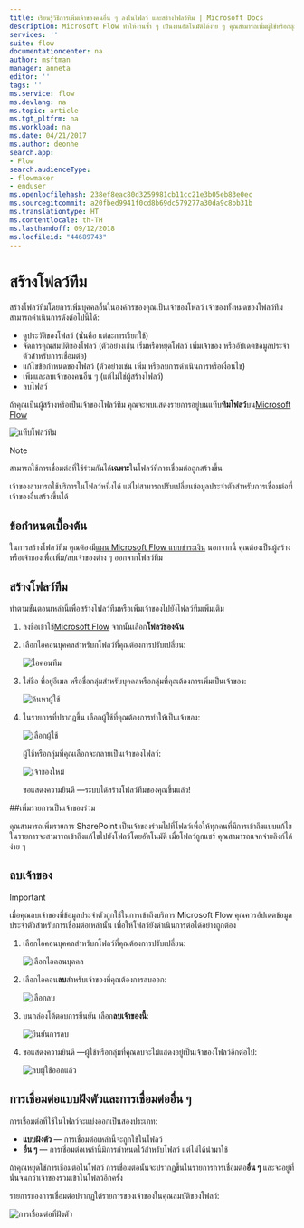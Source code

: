 ```yaml
---
title: เรียนรู้วิธีการเพิ่มเจ้าของคนอื่น ๆ ลงในโฟลว์ และสร้างโฟลว์ทีม | Microsoft Docs
description: Microsoft Flow ทำให้งานซ้ำ ๆ เป็นงานอัตโนมัติได้ง่าย ๆ คุณสามารถเพิ่มผู้ใช้หรือกลุ่มต่าง ๆ เพื่อเป็นเจ้าของและทำงานร่วมกับบุคคลเหล่านั้นเพื่อออกแบบและจัดการโฟลว์ได้
services: ''
suite: flow
documentationcenter: na
author: msftman
manager: anneta
editor: ''
tags: ''
ms.service: flow
ms.devlang: na
ms.topic: article
ms.tgt_pltfrm: na
ms.workload: na
ms.date: 04/21/2017
ms.author: deonhe
search.app:
- Flow
search.audienceType:
- flowmaker
- enduser
ms.openlocfilehash: 238ef8eac80d3259981cb11cc21e3b05eb83e0ec
ms.sourcegitcommit: a20fbed9941f0cd8b69dc579277a30da9c8bb31b
ms.translationtype: HT
ms.contentlocale: th-TH
ms.lasthandoff: 09/12/2018
ms.locfileid: "44689743"
---
```

# <a name="create-team-flows"></a>สร้างโฟลว์ทีม
สร้างโฟลว์ทีมโดยการเพิ่มบุคคลอื่นในองค์กรของคุณเป็นเจ้าของโฟลว์ เจ้าของทั้งหมดของโฟลว์ทีมสามารถดำเนินการดังต่อไปนี้ได้:

* ดูประวัติของโฟลว์ (นั่นคือ แต่ละการเรียกใช้)
* จัดการคุณสมบัติของโฟลว์ (ตัวอย่างเช่น เริ่มหรือหยุดโฟลว์ เพิ่มเจ้าของ หรืออัปเดตข้อมูลประจำตัวสำหรับการเชื่อมต่อ)
* แก้ไขข้อกำหนดของโฟลว์ (ตัวอย่างเช่น เพิ่ม หรือลบการดำเนินการหรือเงื่อนไข)
* เพิ่มและลบเจ้าของคนอื่น ๆ (แต่ไม่ใช่ผู้สร้างโฟลว์)
* ลบโฟลว์

ถ้าคุณเป็นผู้สร้างหรือเป็นเจ้าของโฟลว์ทีม คุณจะพบแสดงรายการอยู่บนแท็บ**ทีมโฟลว์**บน[Microsoft Flow](https://flow.microsoft.com)

![แท็บโฟลว์ทีม](./media/create-team-flows/addowner5.png)

> [!NOTE]
> สามารถใช้การเชื่อมต่อที่ใช้ร่วมกันได้**เฉพาะ**ในโฟลว์ที่การเชื่อมต่อถูกสร้างขึ้น
> 
> 

เจ้าของสามารถใช้บริการในโฟลว์หนึ่งได้ แต่ไม่สามารถปรับเปลี่ยนข้อมูลประจำตัวสำหรับการเชื่อมต่อที่เจ้าของอื่นสร้างขึ้นได้

## <a name="prerequisites"></a>ข้อกำหนดเบื้องต้น
ในการสร้างโฟลว์ทีม คุณต้องมี[แผน Microsoft Flow แบบชำระเงิน](https://flow.microsoft.com/pricing/) นอกจากนี้ คุณต้องเป็นผู้สร้างหรือเจ้าของเพื่อเพิ่ม/ลบเจ้าของต่าง ๆ ออกจากโฟลว์ทีม

## <a name="create-a-team-flow"></a>สร้างโฟลว์ทีม
ทำตามขั้นตอนเหล่านี้เพื่อสร้างโฟลว์ทีมหรือเพิ่มเจ้าของไปยังโฟลว์ทีมเพิ่มเติม

1. ลงชื่อเข้าใช้[Microsoft Flow](https://flow.microsoft.com) จากนั้นเลือก**โฟลว์ของฉัน**
2. เลือกไอคอนบุคคลสำหรับกโฟลว์ที่คุณต้องการปรับเปลี่ยน:
   
    ![ไอคอนทีม](./media/create-team-flows/addowner1.png)
3. ใส่ชื่อ ที่อยู่อีเมล หรือชื่อกลุ่มสำหรับบุคคลหรือกลุ่มที่คุณต้องการเพิ่มเป็นเจ้าของ:
   
    ![ค้นหาผู้ใช้](./media/create-team-flows/addowner2.png)
4. ในรายการที่ปรากฏขึ้น เลือกผู้ใช้ที่คุณต้องการทำให้เป็นเจ้าของ:
   
    ![เลือกผู้ใช้](./media/create-team-flows/addowner3.png)
   
     ผู้ใช้หรือกลุ่มที่คุณเลือกจะกลายเป็นเจ้าของโฟลว์:
   
    ![เจ้าของใหม่](./media/create-team-flows/addowner4.png)
   
     ขอแสดงความยินดี &mdash;ระบบได้สร้างโฟลว์ทีมของคุณขึ้นแล้ว!

##<a name="add-a-list-as-a-co-owner"></a>เพิ่มรายการเป็นเจ้าของร่วม

คุณสามารถเพิ่มรายการ SharePoint เป็นเจ้าของร่วมไปที่โฟลว์เพื่อให้ทุกคนที่มีการเข้าถึงแบบแก้ไขในรายการจะสามารถเข้าถึงแก้ไขไปยังโฟลว์โดยอัตโนมัติ เมื่อโฟลว์ถูกแชร์ คุณสามารถแจกจ่ายลิงก์ได้ง่าย ๆ

## <a name="remove-an-owner"></a>ลบเจ้าของ
> [!IMPORTANT]
> เมื่อคุณลบเจ้าของที่ข้อมูลประจำตัวถูกใช้ในการเข้าถึงบริการ Microsoft Flow คุณควรอัปเดตข้อมูลประจำตัวสำหรับการเชื่อมต่อเหล่านั้น เพื่อให้โฟลว์ยังดำเนินการต่อได้อย่างถูกต้อง
> 
> 

1. เลือกไอคอนบุคคลสำหรับกโฟลว์ที่คุณต้องการปรับเปลี่ยน:
   
    ![เลือกไอคอนบุคคล](./media/create-team-flows/removeowner1.png)
2. เลือกไอคอน**ลบ**สำหรับเจ้าของที่คุณต้องการลบออก:
   
    ![เลือกลบ](./media/create-team-flows/removeowner2.png)
3. บนกล่องโต้ตอบการยืนยัน เลือก**ลบเจ้าของนี้**:
   
    ![ยืนยันการลบ](./media/create-team-flows/removeowner3.png)
4. ขอแสดงความยินดี &mdash;ผู้ใช้หรือกลุ่มที่คุณลบจะไม่แสดงอยู่เป็นเจ้าของโฟลว์อีกต่อไป:
   
    ![ลบผู้ใช้ออกแล้ว](./media/create-team-flows/removeowner4.png)

## <a name="embedded-and-other-connections"></a>การเชื่อมต่อแบบฝังตัวและการเชื่อมต่ออื่น ๆ
การเชื่อมต่อที่ใช้ในโฟลว์จะแบ่งออกเป็นสองประเภท:

* **แบบฝังตัว** &mdash; การเชื่อมต่อเหล่านี้จะถูกใช้ในโฟลว์
* **อื่น ๆ** &mdash; การเชื่อมต่อเหล่านี้มีการกำหนดไว้สำหรับโฟลว์ แต่ไม่ได้นำมาใช้

ถ้าคุณหยุดใช้การเชื่อมต่อในโฟลว์ การเชื่อมต่อนั้นจะปรากฏขึ้นในรายการการเชื่อมต่อ**อื่น ๆ** และจะอยู่ที่นั่นจนกว่าเจ้าของรวมเข้าในโฟลว์อีกครั้ง

รายการของการเชื่อมต่อปรากฏใต้รายการของเจ้าของในคุณสมบัติของโฟลว์:

![การเชื่อมต่อที่ฝังตัว](./media/create-team-flows/embeddedconnections.png)

